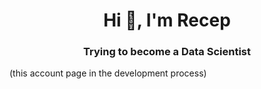 <h1 align="center">Hi 👋, I'm Recep

<h3 align="center">Trying to become a Data Scientist</h3>
(this account page in the development process)
